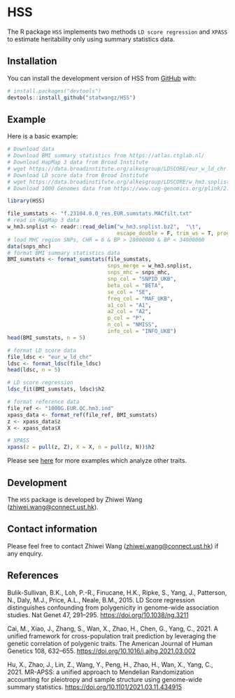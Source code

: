 
<!-- README.md is generated from README.Rmd. Please edit that file -->

# HSS

<!-- badges: start -->
<!-- badges: end -->

The R package `HSS` implements two methods `LD score regression` and
`XPASS` to estimate heritability only using summary statistics data.

## Installation

You can install the development version of HSS from
[GitHub](https://github.com/) with:

``` r
# install.packages("devtools")
devtools::install_github("statwangz/HSS")
```

## Example

Here is a basic example:

``` r
# Download data
# Download BMI summary statistics from https://atlas.ctglab.nl/
# Download HapMap 3 data from Broad Institute
# wget https://data.broadinstitute.org/alkesgroup/LDSCORE/eur_w_ld_chr.tar.bz2
# Download LD score data from Broad Institute
# wget https://data.broadinstitute.org/alkesgroup/LDSCORE/w_hm3.snplist.bz2
# Download 1000 Genomes data from https://www.cog-genomics.org/plink/2.0/resources

library(HSS)

file_sumstats <- "f.23104.0.0_res.EUR.sumstats.MACfilt.txt"
# read in HapMap 3 data
w_hm3.snplist <- readr::read_delim("w_hm3.snplist.bz2",  "\t",
                                   escape_double = F, trim_ws = T, progress = T)
# load MHC region SNPs, CHR = 6 & BP > 28000000 & BP < 34000000
data(snps_mhc)
# format BMI summary statistics data
BMI_sumstats <- format_sumstats(file_sumstats,
                                snps_merge = w_hm3.snplist,
                                snps_mhc = snps_mhc,
                                snp_col = "SNPID_UKB",
                                beta_col = "BETA",
                                se_col = "SE",
                                freq_col = "MAF_UKB",
                                a1_col = "A1",
                                a2_col = "A2",
                                p_col = "P",
                                n_col = "NMISS",
                                info_col = "INFO_UKB")
head(BMI_sumstats, n = 5)

# format LD score data
file_ldsc <- "eur_w_ld_chr"
ldsc <- format_ldsc(file_ldsc)
head(ldsc, n = 5)

# LD score regression
ldsc_fit(BMI_sumstats, ldsc)$h2

# format reference data
file_ref <- "1000G.EUR.QC.hm3.ind"
xpass_data <- format_ref(file_ref, BMI_sumstats)
z <- xpass_data$z
X <- xpass_data$X

# XPASS
xpass(z = pull(z, Z), X = X, n = pull(z, N))$h2
```

Please see
[here](https://github.com/statwangz/HSS/tree/main/ten_traits_analysis)
for more examples which analyze other traits.

## Development

The `HSS` package is developed by Zhiwei Wang
(<zhiwei.wang@connect.ust.hk>).

## Contact information

Please feel free to contact Zhiwei Wang (<zhiwei.wang@connect.ust.hk>)
if any enquiry.

## References

Bulik-Sullivan, B.K., Loh, P.-R., Finucane, H.K., Ripke, S., Yang, J.,
Patterson, N., Daly, M.J., Price, A.L., Neale, B.M., 2015. LD Score
regression distinguishes confounding from polygenicity in genome-wide
association studies. Nat Genet 47, 291–295.
<https://doi.org/10.1038/ng.3211>

Cai, M., Xiao, J., Zhang, S., Wan, X., Zhao, H., Chen, G., Yang, C.,
2021. A unified framework for cross-population trait prediction by
leveraging the genetic correlation of polygenic traits. The American
Journal of Human Genetics 108, 632–655.
<https://doi.org/10.1016/j.ajhg.2021.03.002>

Hu, X., Zhao, J., Lin, Z., Wang, Y., Peng, H., Zhao, H., Wan, X., Yang,
C., 2021. MR-APSS: a unified approach to Mendelian Randomization
accounting for pleiotropy and sample structure using genome-wide summary
statistics. <https://doi.org/10.1101/2021.03.11.434915>
